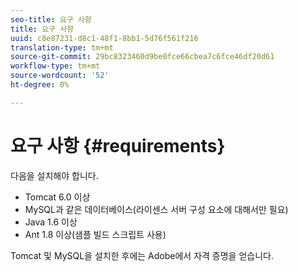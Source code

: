 ```yaml
---
seo-title: 요구 사항
title: 요구 사항
uuid: c8e87231-d8c1-48f1-8bb1-5d76f561f216
translation-type: tm+mt
source-git-commit: 29bc8323460d9be0fce66cbea7c6fce46df20d61
workflow-type: tm+mt
source-wordcount: '52'
ht-degree: 0%

---
```



# 요구 사항 {#requirements}

다음을 설치해야 합니다.

* Tomcat 6.0 이상
* MySQL과 같은 데이터베이스(라이센스 서버 구성 요소에 대해서만 필요)
* Java 1.6 이상
* Ant 1.8 이상(샘플 빌드 스크립트 사용)

Tomcat 및 MySQL을 설치한 후에는 Adobe에서 자격 증명을 얻습니다.
